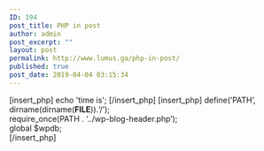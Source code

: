 ```yaml
---
ID: 194
post_title: PHP in post
author: admin
post_excerpt: ""
layout: post
permalink: http://www.lumus.ga/php-in-post/
published: true
post_date: 2019-04-04 03:15:34
---
```

[insert_php]
echo 'time is';
[/insert_php]
[insert_php]
define(‘PATH’, dirname(dirname(__FILE__)).‘/’);  
require_once(PATH . ‘../wp-blog-header.php’);  
global $wpdb;  
[/insert_php]